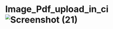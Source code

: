 # Image_Pdf_upload_in_ci![Screenshot (21)](https://user-images.githubusercontent.com/121170302/212900302-1142ddcc-10c0-45d5-bad9-450c10cc4e0c.png)
